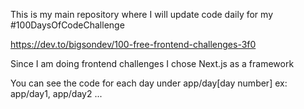 This is my main repository where I will update code daily for my #100DaysOfCodeChallenge

https://dev.to/bigsondev/100-free-frontend-challenges-3f0

Since I am doing frontend challenges I chose Next.js as a framework

You can see the code for each day under app/day[day number] ex: app/day1, app/day2 ...

